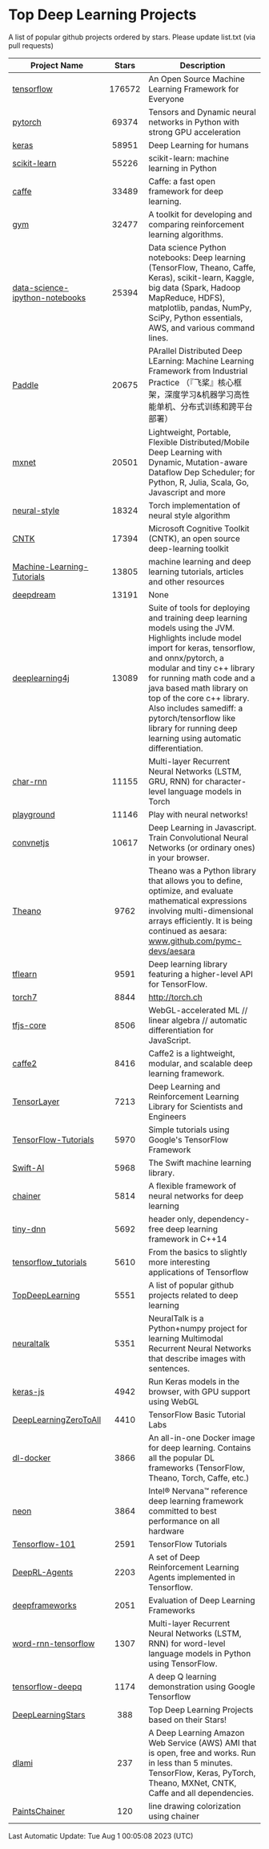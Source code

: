 # Top Deep Learning Projects
A list of popular github projects ordered by stars.
Please update list.txt (via pull requests)

|Project Name| Stars | Description |
| ---------- |:-----:| ----------- |
| [tensorflow](https://github.com/tensorflow/tensorflow) | 176572 | An Open Source Machine Learning Framework for Everyone |
| [pytorch](https://github.com/pytorch/pytorch) | 69374 | Tensors and Dynamic neural networks in Python with strong GPU acceleration |
| [keras](https://github.com/keras-team/keras) | 58951 | Deep Learning for humans |
| [scikit-learn](https://github.com/scikit-learn/scikit-learn) | 55226 | scikit-learn: machine learning in Python |
| [caffe](https://github.com/BVLC/caffe) | 33489 | Caffe: a fast open framework for deep learning. |
| [gym](https://github.com/openai/gym) | 32477 | A toolkit for developing and comparing reinforcement learning algorithms. |
| [data-science-ipython-notebooks](https://github.com/donnemartin/data-science-ipython-notebooks) | 25394 | Data science Python notebooks: Deep learning (TensorFlow, Theano, Caffe, Keras), scikit-learn, Kaggle, big data (Spark, Hadoop MapReduce, HDFS), matplotlib, pandas, NumPy, SciPy, Python essentials, AWS, and various command lines. |
| [Paddle](https://github.com/PaddlePaddle/Paddle) | 20675 | PArallel Distributed Deep LEarning: Machine Learning Framework from Industrial Practice （『飞桨』核心框架，深度学习&机器学习高性能单机、分布式训练和跨平台部署） |
| [mxnet](https://github.com/apache/mxnet) | 20501 | Lightweight, Portable, Flexible Distributed/Mobile Deep Learning with Dynamic, Mutation-aware Dataflow Dep Scheduler; for Python, R, Julia, Scala, Go, Javascript and more |
| [neural-style](https://github.com/jcjohnson/neural-style) | 18324 | Torch implementation of neural style algorithm |
| [CNTK](https://github.com/microsoft/CNTK) | 17394 | Microsoft Cognitive Toolkit (CNTK), an open source deep-learning toolkit |
| [Machine-Learning-Tutorials](https://github.com/ujjwalkarn/Machine-Learning-Tutorials) | 13805 | machine learning and deep learning tutorials, articles and other resources  |
| [deepdream](https://github.com/google/deepdream) | 13191 | None |
| [deeplearning4j](https://github.com/deeplearning4j/deeplearning4j) | 13089 | Suite of tools for deploying and training deep learning models using the JVM. Highlights include model import for keras, tensorflow, and onnx/pytorch, a modular and tiny c++ library for running math code and a java based math library on top of the core c++ library. Also includes samediff: a pytorch/tensorflow like library for running deep learning using automatic differentiation. |
| [char-rnn](https://github.com/karpathy/char-rnn) | 11155 | Multi-layer Recurrent Neural Networks (LSTM, GRU, RNN) for character-level language models in Torch |
| [playground](https://github.com/tensorflow/playground) | 11146 | Play with neural networks! |
| [convnetjs](https://github.com/karpathy/convnetjs) | 10617 | Deep Learning in Javascript. Train Convolutional Neural Networks (or ordinary ones) in your browser. |
| [Theano](https://github.com/Theano/Theano) | 9762 | Theano was a Python library that allows you to define, optimize, and evaluate mathematical expressions involving multi-dimensional arrays efficiently. It is being continued as aesara: www.github.com/pymc-devs/aesara |
| [tflearn](https://github.com/tflearn/tflearn) | 9591 | Deep learning library featuring a higher-level API for TensorFlow. |
| [torch7](https://github.com/torch/torch7) | 8844 | http://torch.ch |
| [tfjs-core](https://github.com/tensorflow/tfjs-core) | 8506 | WebGL-accelerated ML // linear algebra // automatic differentiation for JavaScript. |
| [caffe2](https://github.com/facebookarchive/caffe2) | 8416 | Caffe2 is a lightweight, modular, and scalable deep learning framework. |
| [TensorLayer](https://github.com/tensorlayer/TensorLayer) | 7213 | Deep Learning and Reinforcement Learning Library for Scientists and Engineers  |
| [TensorFlow-Tutorials](https://github.com/nlintz/TensorFlow-Tutorials) | 5970 | Simple tutorials using Google's TensorFlow Framework |
| [Swift-AI](https://github.com/Swift-AI/Swift-AI) | 5968 | The Swift machine learning library. |
| [chainer](https://github.com/chainer/chainer) | 5814 | A flexible framework of neural networks for deep learning |
| [tiny-dnn](https://github.com/tiny-dnn/tiny-dnn) | 5692 | header only, dependency-free deep learning framework in C++14 |
| [tensorflow_tutorials](https://github.com/pkmital/tensorflow_tutorials) | 5610 | From the basics to slightly more interesting applications of Tensorflow |
| [TopDeepLearning](https://github.com/aymericdamien/TopDeepLearning) | 5551 | A list of popular github projects related to deep learning |
| [neuraltalk](https://github.com/karpathy/neuraltalk) | 5351 | NeuralTalk is a Python+numpy project for learning Multimodal Recurrent Neural Networks that describe images with sentences. |
| [keras-js](https://github.com/transcranial/keras-js) | 4942 | Run Keras models in the browser, with GPU support using WebGL |
| [DeepLearningZeroToAll](https://github.com/hunkim/DeepLearningZeroToAll) | 4410 | TensorFlow Basic Tutorial Labs |
| [dl-docker](https://github.com/floydhub/dl-docker) | 3866 | An all-in-one Docker image for deep learning. Contains all the popular DL frameworks (TensorFlow, Theano, Torch, Caffe, etc.) |
| [neon](https://github.com/NervanaSystems/neon) | 3864 | Intel® Nervana™ reference deep learning framework committed to best performance on all hardware |
| [Tensorflow-101](https://github.com/sjchoi86/Tensorflow-101) | 2591 | TensorFlow Tutorials |
| [DeepRL-Agents](https://github.com/awjuliani/DeepRL-Agents) | 2203 | A set of Deep Reinforcement Learning Agents implemented in Tensorflow. |
| [deepframeworks](https://github.com/zer0n/deepframeworks) | 2051 | Evaluation of Deep Learning Frameworks |
| [word-rnn-tensorflow](https://github.com/hunkim/word-rnn-tensorflow) | 1307 | Multi-layer Recurrent Neural Networks (LSTM, RNN) for word-level language models in Python using TensorFlow. |
| [tensorflow-deepq](https://github.com/siemanko/tensorflow-deepq) | 1174 | A deep Q learning demonstration using Google Tensorflow |
| [DeepLearningStars](https://github.com/hunkim/DeepLearningStars) | 388 | Top Deep Learning Projects based on their Stars! |
| [dlami](https://github.com/ritchieng/dlami) | 237 | A Deep Learning Amazon Web Service (AWS) AMI that is open, free and works. Run in less than 5 minutes. TensorFlow, Keras, PyTorch, Theano, MXNet, CNTK, Caffe and all dependencies. |
| [PaintsChainer](https://github.com/taizan/PaintsChainer) | 120 | line drawing colorization using chainer |

Last Automatic Update: Tue Aug  1 00:05:08 2023 (UTC)
